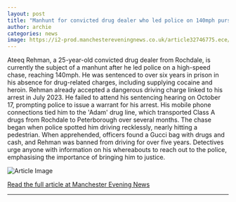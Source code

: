 ```yaml
---
layout: post
title: "Manhunt for convicted drug dealer who led police on 140mph pursuit"
author: archie
categories: news
image: https://i2-prod.manchestereveningnews.co.uk/article32746775.ece/ALTERNATES/s1200/0_Ateeq-Rehman.jpg
---
```

Ateeq Rehman, a 25-year-old convicted drug dealer from Rochdale, is currently the subject of a manhunt after he led police on a high-speed chase, reaching 140mph. He was sentenced to over six years in prison in his absence for drug-related charges, including supplying cocaine and heroin. Rehman already accepted a dangerous driving charge linked to his arrest in July 2023. He failed to attend his sentencing hearing on October 17, prompting police to issue a warrant for his arrest. His mobile phone connections tied him to the 'Adam' drug line, which transported Class A drugs from Rochdale to Peterborough over several months. The chase began when police spotted him driving recklessly, nearly hitting a pedestrian. When apprehended, officers found a Gucci bag with drugs and cash, and Rehman was banned from driving for over five years. Detectives urge anyone with information on his whereabouts to reach out to the police, emphasising the importance of bringing him to justice.

![Article Image](https://i2-prod.manchestereveningnews.co.uk/article32746775.ece/ALTERNATES/s1200/0_Ateeq-Rehman.jpg)

[Read the full article at Manchester Evening News](https://www.manchestereveningnews.co.uk/news/greater-manchester-news/manhunt-for-convicted-drug-dealer-32746475)

---
